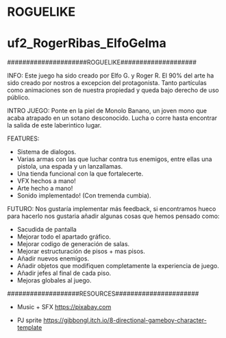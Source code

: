 # ROGUELIKE
# uf2_RogerRibas_ElfoGelma
#####################ROGUELIKE####################

INFO:
Este juego ha sido creado por Elfo G. y Roger R.
El 90% del arte ha sido creado por nostros a
excepcion del protagonista.
Tanto partículas como animaciones son de nuestra
propiedad y queda bajo derecho de uso público.

INTRO JUEGO:
Ponte en la piel de Monolo Banano, un joven mono
que acaba atrapado en un sotano desconocido.
Lucha o corre hasta encontrar la salida de este
laberintico lugar.

FEATURES:
- Sistema de dialogos.
- Varias armas con las que luchar contra tus 
enemigos, entre ellas una pistola, una espada
y un lanzallamas.
- Una tienda funcional con la que fortalecerte.
- VFX hechos a mano!
- Arte hecho a mano!
- Sonido implementado! (Con tremenda cumbia).

FUTURO:
Nos gustaría implementar más feedback, 
si encontramos hueco para hacerlo nos gustaria 
añadir algunas cosas que hemos pensado como:
- Sacudida de pantalla
- Mejorar todo el apartado gráfico.
- Mejorar codigo de generación de salas.
- Mejorar estructuración de pisos + mas pisos.
- Añadir nuevos enemigos.
- Añadir objetos que modifiquen completamente
  la experiencia de juego.
- Añadir jefes al final de cada piso.
- Mejoras globales al juego.

###################RESOURCES######################
- Music + SFX
https://pixabay.com

- PJ sprite
https://gibbongl.itch.io/8-directional-gameboy-character-template
